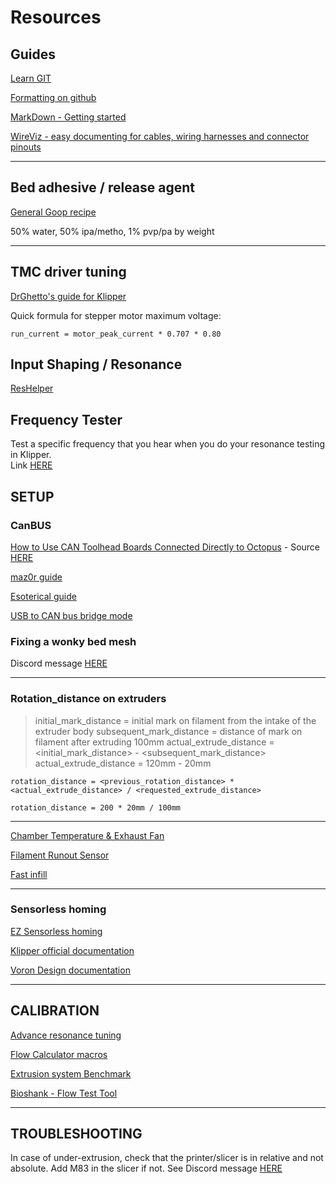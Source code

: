# Resources

## Guides

[Learn GIT](https://learngitbranching.js.org/)

[Formatting on github](https://docs.github.com/en/get-started/writing-on-github/getting-started-with-writing-and-formatting-on-github/basic-writing-and-formatting-syntax)

[MarkDown - Getting started](https://www.markdownguide.org/getting-started/)

[WireViz - easy documenting for cables, wiring harnesses and connector pinouts](https://github.com/formatc1702/WireViz)

---

## Bed adhesive / release agent

[General Goop recipe](https://github.com/MakerBogans/docs/wiki/Printer-goop)

50% water, 50% ipa/metho, 1% pvp/pa by weight

---

## TMC driver tuning

[DrGhetto's guide for Klipper](https://github.com/MakerBogans/docs/wiki/TMC-Driver-Tuning)

Quick formula for stepper motor maximum voltage:

```
run_current = motor_peak_current * 0.707 * 0.80
```

## Input Shaping / Resonance

[ResHelper](https://github.com/lhndo/ResHelper)

## Frequency Tester

Test a specific frequency that you hear when you do your resonance testing in Klipper.  
Link [HERE](https://gist.github.com/kmobs/f6def5db272ca5c1b81727482f53bed8)

## SETUP

### CanBUS

[How to Use CAN Toolhead Boards Connected Directly to Octopus](/other/How%20to%20Use%20CAN%20Toolhead%20Boards%20Connected%20Directly%20to%20Octopus.pdf)   -   Source [HERE](https://www.teamfdm.com/forums/topic/672-how-to-use-can-toolhead-boards-connected-directly-to-octopus-octopus-pro-on-canboot/)

[maz0r guide](https://maz0r.github.io/klipper_canbus/)

[Esoterical guide](https://github.com/Esoterical/voron_canbus)

[USB to CAN bus bridge mode](https://www.klipper3d.org/CANBUS.html#usb-to-can-bus-bridge-mode)

### Fixing a wonky bed mesh

Discord message [HERE](https://discord.com/channels/460117602945990666/551488536256184331/1023369753470980197)

---

### Rotation_distance on extruders

>initial_mark_distance = initial mark on filament from the intake of the extruder body
subsequent_mark_distance = distance of mark on filament after extruding 100mm
actual_extrude_distance = <initial_mark_distance> - <subsequent_mark_distance>
actual_extrude_distance = 120mm - 20mm

```
rotation_distance = <previous_rotation_distance> * <actual_extrude_distance> / <requested_extrude_distance>

rotation_distance = 200 * 20mm / 100mm
```
---

[Chamber Temperature & Exhaust Fan](https://github.com/eddietheengineer/VoronDocs/blob/master/setup/additional/chamber_temperature_exhaust_fan.md)

[Filament Runout Sensor](https://github.com/eddietheengineer/VoronDocs/blob/master/setup/additional/filament_runout_sensor.md)

[Fast infill](https://github.com/RomRider/klipper-FastGyroidInfill)

---

### Sensorless homing

[EZ Sensorless homing](https://github.com/kyleisah/EZ-Sensorless-Homing)

[Klipper official documentation](https://www.klipper3d.org/TMC_Drivers.html#configure-printercfg-for-sensorless-homing)

[Voron Design documentation](https://docs.vorondesign.com/community/howto/clee/sensorless_xy_homing.html)

---

## CALIBRATION 

[Advance resonance tuning](https://github.com/SnakeOilXY/SnakeOil-XY/blob/master/Doc/Manual/advance-resonance-tuning.md)

[Flow Calculator macros](https://github.com/agentk/klipper_macros/tree/main/FlowCalculator)

[Extrusion system Benchmark](https://github.com/CNCKitchen/ExtrusionSystemBenchmark)

[Bioshank - Flow Test Tool](https://docs.google.com/spreadsheets/d/1owDOOfIYF0fXw-70wJZLp1kmjqjqEDme/edit#gid=2039809214)

---

## TROUBLESHOOTING

In case of under-extrusion, check that the printer/slicer is in relative and not absolute. Add M83 in the slicer if not. See Discord message [HERE](https://discord.com/channels/712144492563791922/712144816707731456/1105794634652844042)
